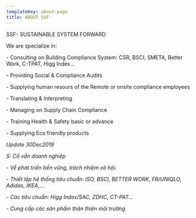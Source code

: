 ```yaml
---
templateKey: about-page
title: ABOUT SSF
---
```

SSF- SUSTAINABLE SYSTEM FORWARD

We are specialize in:

\- Consulting on Building Compliance System: CSR, BSCI, SMETA, Better Work, C-TPAT, Higg Index...

\- Providing Social & Compliance Audits

\- Supplying human resours of the Remote or onsite compliance employees

\- Translating & Interpreting

\- Managing on Supply Chain Compliance

\- Training Health & Safety basic or advance

\- Supplying Eco friendly products

_Update 30Dec2019_

_S: Cố vấn doanh nghiệp_

_\- Về phát triển bền vững, trách nhiệm xã hội._

_\- Thiết lập hệ thống tiêu chuẩn: ISO, BSCI, BETTER WORK, FR/UNIQLO, Adidas, IKEA,..._

_\- Các tiêu chuẩn: Higg Index/SAC, ZDHC, CT-PAT..._

_\- Cung cấp các sản phẩm thân thiện môi trường._
